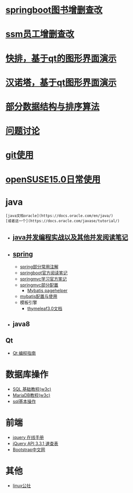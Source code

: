 
# [springboot图书增删查改](https://github.com/caiandong/springboot_ssud)
# [ssm员工增删查改](https://github.com/caiandong/my_ssud)
# [快排，基于qt的图形界面演示](https://github.com/caiandong/kuaipai)
# [汉诺塔，基于qt图形界面演示](https://github.com/caiandong/hannuota)
# [部分数据结构与排序算法](https://github.com/caiandong/datastructures)
# [问题讨论](talking_wenti.md)
# [git使用](use_git.md)
# [openSUSE15.0日常使用](/openSUSE15.0/MD.md)
# java
    [java文档oracle](https://docs.oracle.com/en/java/) 
    [或者这一个](https://docs.oracle.com/javase/tutorial/)
   * ## [java并发编程实战以及其他并发阅读笔记](java/并发.md)
   
   * ## [spring](https://spring.io)
     * [spring部分常用注解](java/spring_annotations.md)
     * [springboot官方阅读笔记](java/springboot_read.md)
     * [springmvc学习官方笔记](java/springMVC/one.md)
     * [springmvc部分配置](java/springMVC/MD.md)
       * [Mybatis pagehelper](https://github.com/pagehelper/pagehelper-spring-boot)
     * [mybatis配置与使用](java/mybatis/mybatis.md)
     * 模板引擎
       * [thymeleaf3.0文档](https://www.thymeleaf.org/doc/tutorials/3.0/usingthymeleaf.html)
   * ## java8
## Qt
  * [Qt 编程指南](https://qtguide.ustclug.org)
   
# 数据库操作
   * [SQL 基础教程(w3c)](http://www.w3school.com.cn/sql)
   * [MariaDB教程(w3c)](https://www.w3cschool.cn/mariadb)
   * [sql基本操作](/sql/sql基本操作)
# 前端
  * [jquery 在线手册](http://hemin.cn/jq)
  * [jQuery API 3.3.1 速查表](http://jquery.cuishifeng.cn)
  * [Bootstrap中文网](http://www.bootcss.com)
# 其他
  * [linux公社](https://linux.linuxidc.com)
